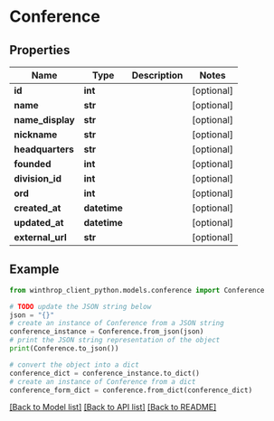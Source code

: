 # Conference


## Properties

Name | Type | Description | Notes
------------ | ------------- | ------------- | -------------
**id** | **int** |  | [optional] 
**name** | **str** |  | [optional] 
**name_display** | **str** |  | [optional] 
**nickname** | **str** |  | [optional] 
**headquarters** | **str** |  | [optional] 
**founded** | **int** |  | [optional] 
**division_id** | **int** |  | [optional] 
**ord** | **int** |  | [optional] 
**created_at** | **datetime** |  | [optional] 
**updated_at** | **datetime** |  | [optional] 
**external_url** | **str** |  | [optional] 

## Example

```python
from winthrop_client_python.models.conference import Conference

# TODO update the JSON string below
json = "{}"
# create an instance of Conference from a JSON string
conference_instance = Conference.from_json(json)
# print the JSON string representation of the object
print(Conference.to_json())

# convert the object into a dict
conference_dict = conference_instance.to_dict()
# create an instance of Conference from a dict
conference_form_dict = conference.from_dict(conference_dict)
```
[[Back to Model list]](../README.md#documentation-for-models) [[Back to API list]](../README.md#documentation-for-api-endpoints) [[Back to README]](../README.md)


